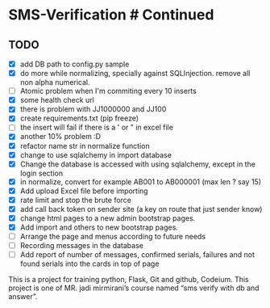 # SMS-Verification                                 # Continued                                      

## TODO
- [X] add DB path to config.py sample
- [X] do more while normalizing, specially against SQLInjection. remove all non alpha numerical.
- [ ] Atomic problem when I'm commiting every 10 inserts
- [X] some health check url
- [X] there is problem with JJ1000000 and JJ100
- [X] create requirements.txt (pip freeze)
- [ ] the insert will fail if there is a ' or " in excel file
- [X] another 10% problem :D
- [X] refactor name str in normalize function
- [X] change to use sqlalchemy in import database
- [X] Change the database is accessed with using sqlalchemy, except in the login section
- [X] in normalize, convert for example AB001 to AB000001 (max len ? say 15)
- [X] Add upload Excel file before importing
- [X] rate limit and stop the brute force
- [X] add call back token on sender site (a key on route that just sender know)
- [X] change html pages to a new admin bootstrap pages.
- [X] Add import and others to new bootstrap pages.
- [ ] Arrange the page and menus according to future needs
- [ ] Recording messages in the database
- [ ] Add report of number of messages, confirmed serials, failures and not found serials into the cards in top of page

This is a project for training python, Flask, Git and github, Codeium.
This project is one of MR. jadi mirmirani’s course named “sms verify with db and answer”.


